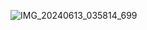 ![IMG_20240613_035814_699](https://github.com/SARHANG2025/Kar/assets/169433603/9b3dd11e-aee5-4d4e-9a3c-d82d95e69f59)
